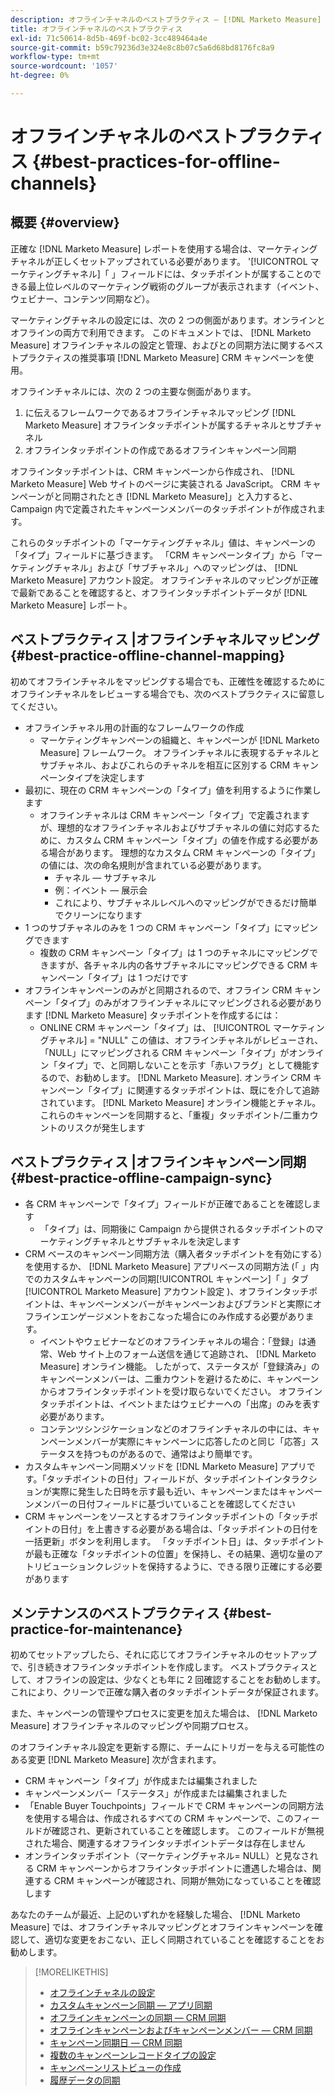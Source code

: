```yaml
---
description: オフラインチャネルのベストプラクティス — [!DNL Marketo Measure]  — 製品ドキュメント
title: オフラインチャネルのベストプラクティス
exl-id: 71c50614-8d5b-469f-bc02-3cc489464a4e
source-git-commit: b59c79236d3e324e8c8b07c5a6d68bd8176fc8a9
workflow-type: tm+mt
source-wordcount: '1057'
ht-degree: 0%

---
```


# オフラインチャネルのベストプラクティス {#best-practices-for-offline-channels}

## 概要 {#overview}

正確な [!DNL Marketo Measure] レポートを使用する場合は、マーケティングチャネルが正しくセットアップされている必要があります。 &#39;[!UICONTROL マーケティングチャネル]「 」フィールドには、タッチポイントが属することのできる最上位レベルのマーケティング戦術のグループが表示されます（イベント、ウェビナー、コンテンツ同期など）。

マーケティングチャネルの設定には、次の 2 つの側面があります。オンラインとオフラインの両方で利用できます。 このドキュメントでは、 [!DNL Marketo Measure] オフラインチャネルの設定と管理、およびとの同期方法に関するベストプラクティスの推奨事項 [!DNL Marketo Measure] CRM キャンペーンを使用。

オフラインチャネルには、次の 2 つの主要な側面があります。

1. に伝えるフレームワークであるオフラインチャネルマッピング [!DNL Marketo Measure] オフラインタッチポイントが属するチャネルとサブチャネル
1. オフラインタッチポイントの作成であるオフラインキャンペーン同期

オフラインタッチポイントは、CRM キャンペーンから作成され、 [!DNL Marketo Measure] Web サイトのページに実装される JavaScript。 CRM キャンペーンがと同期されたとき [!DNL Marketo Measure]」と入力すると、Campaign 内で定義されたキャンペーンメンバーのタッチポイントが作成されます。

これらのタッチポイントの「マーケティングチャネル」値は、キャンペーンの「タイプ」フィールドに基づきます。 「CRM キャンペーンタイプ」から「マーケティングチャネル」および「サブチャネル」へのマッピングは、 [!DNL Marketo Measure] アカウント設定。 オフラインチャネルのマッピングが正確で最新であることを確認すると、オフラインタッチポイントデータが [!DNL Marketo Measure] レポート。

## ベストプラクティス |オフラインチャネルマッピング {#best-practice-offline-channel-mapping}

初めてオフラインチャネルをマッピングする場合でも、正確性を確認するためにオフラインチャネルをレビューする場合でも、次のベストプラクティスに留意してください。

* オフラインチャネル用の計画的なフレームワークの作成
   * マーケティングキャンペーンの組織と、キャンペーンが [!DNL Marketo Measure] フレームワーク。 オフラインチャネルに表現するチャネルとサブチャネル、およびこれらのチャネルを相互に区別する CRM キャンペーンタイプを決定します
* 最初に、現在の CRM キャンペーンの「タイプ」値を利用するように作業します
   * オフラインチャネルは CRM キャンペーン「タイプ」で定義されますが、理想的なオフラインチャネルおよびサブチャネルの値に対応するために、カスタム CRM キャンペーン「タイプ」の値を作成する必要がある場合があります。 理想的なカスタム CRM キャンペーンの「タイプ」の値には、次の命名規則が含まれている必要があります。
      * チャネル — サブチャネル
      * 例：イベント — 展示会
      * これにより、サブチャネルレベルへのマッピングができるだけ簡単でクリーンになります
* 1 つのサブチャネルのみを 1 つの CRM キャンペーン「タイプ」にマッピングできます
   * 複数の CRM キャンペーン「タイプ」は 1 つのチャネルにマッピングできますが、各チャネル内の各サブチャネルにマッピングできる CRM キャンペーン「タイプ」は 1 つだけです
* オフラインキャンペーンのみがと同期されるので、オフライン CRM キャンペーン「タイプ」のみがオフラインチャネルにマッピングされる必要があります [!DNL Marketo Measure] タッチポイントを作成するには：
   * ONLINE CRM キャンペーン「タイプ」は、 [!UICONTROL マーケティングチャネル] = &quot;NULL&quot; この値は、オフラインチャネルがレビューされ、「NULL」にマッピングされる CRM キャンペーン「タイプ」がオンライン「タイプ」で、と同期しないことを示す「赤いフラグ」として機能するので、お勧めします。 [!DNL Marketo Measure]. オンライン CRM キャンペーン「タイプ」に関連するタッチポイントは、既にを介して追跡されています。 [!DNL Marketo Measure] オンライン機能とチャネル。 これらのキャンペーンを同期すると、「重複」タッチポイント/二重カウントのリスクが発生します

## ベストプラクティス |オフラインキャンペーン同期 {#best-practice-offline-campaign-sync}

* 各 CRM キャンペーンで「タイプ」フィールドが正確であることを確認します
   * 「タイプ」は、同期後に Campaign から提供されるタッチポイントのマーケティングチャネルとサブチャネルを決定します
* CRM ベースのキャンペーン同期方法（購入者タッチポイントを有効にする）を使用するか、 [!DNL Marketo Measure] アプリベースの同期方法 (「 」内でのカスタムキャンペーンの同期[!UICONTROL キャンペーン]「 」タブ [!UICONTROL Marketo Measure] アカウント設定 )、オフラインタッチポイントは、キャンペーンメンバーがキャンペーンおよびブランドと実際にオフラインエンゲージメントをおこなった場合にのみ作成する必要があります。
   * イベントやウェビナーなどのオフラインチャネルの場合：「登録」は通常、Web サイト上のフォーム送信を通じて追跡され、 [!DNL Marketo Measure] オンライン機能。 したがって、ステータスが「登録済み」のキャンペーンメンバーは、二重カウントを避けるために、キャンペーンからオフラインタッチポイントを受け取らないでください。 オフラインタッチポイントは、イベントまたはウェビナーへの「出席」のみを表す必要があります。
   * コンテンツシンジケーションなどのオフラインチャネルの中には、キャンペーンメンバーが実際にキャンペーンに応答したのと同じ「応答」ステータスを持つものがあるので、通常はより簡単です。
* カスタムキャンペーン同期メソッドを [!DNL Marketo Measure] アプリです。「タッチポイントの日付」フィールドが、タッチポイントインタラクションが実際に発生した日時を示す最も近い、キャンペーンまたはキャンペーンメンバーの日付フィールドに基づいていることを確認してください
* CRM キャンペーンをソースとするオフラインタッチポイントの「タッチポイントの日付」を上書きする必要がある場合は、「タッチポイントの日付を一括更新」ボタンを利用します。 「タッチポイント日」は、タッチポイントが最も正確な「タッチポイントの位置」を保持し、その結果、適切な量のアトリビューションクレジットを保持するように、できる限り正確にする必要があります

## メンテナンスのベストプラクティス {#best-practice-for-maintenance}

初めてセットアップしたら、それに応じてオフラインチャネルのセットアップで、引き続きオフラインタッチポイントを作成します。 ベストプラクティスとして、オフラインの設定は、少なくとも年に 2 回確認することをお勧めします。 これにより、クリーンで正確な購入者のタッチポイントデータが保証されます。

また、キャンペーンの管理やプロセスに変更を加えた場合は、 [!DNL Marketo Measure] オフラインチャネルのマッピングや同期プロセス。

のオフラインチャネル設定を更新する際に、チームにトリガーを与える可能性のある変更 [!DNL Marketo Measure] 次が含まれます。

* CRM キャンペーン「タイプ」が作成または編集されました
* キャンペーンメンバー「ステータス」が作成または編集されました
* 「Enable Buyer Touchpoints」フィールドで CRM キャンペーンの同期方法を使用する場合は、作成されるすべての CRM キャンペーンで、このフィールドが確認され、更新されていることを確認します。 このフィールドが無視された場合、関連するオフラインタッチポイントデータは存在しません
* オンラインタッチポイント（マーケティングチャネル= NULL）と見なされる CRM キャンペーンからオフラインタッチポイントに遭遇した場合は、関連する CRM キャンペーンが確認され、同期が無効になっていることを確認します

あなたのチームが最近、上記のいずれかを経験した場合、 [!DNL Marketo Measure] では、オフラインチャネルマッピングとオフラインキャンペーンを確認して、適切な変更をおこない、正しく同期されていることを確認することをお勧めします。

>[!MORELIKETHIS]
>
>* [オフラインチャネルの設定](/help/channel-tracking-and-setup/offline-channels/offline-custom-channel-setup.md)
>* [カスタムキャンペーン同期 — アプリ同期](/help/channel-tracking-and-setup/offline-channels/custom-campaign-sync.md)
>* [オフラインキャンペーンの同期 — CRM 同期](/help/channel-tracking-and-setup/offline-channels/syncing-offline-campaigns.md)
>* [オフラインキャンペーンおよびキャンペーンメンバー — CRM 同期](/help/channel-tracking-and-setup/offline-channels/campaigns-and-campaign-members.md)
>* [キャンペーン同期日 — CRM 同期](/help/channel-tracking-and-setup/offline-channels/campaign-sync-dates.md)
>* [複数のキャンペーンレコードタイプの設定](/help/channel-tracking-and-setup/offline-channels/configurations-for-multiple-campaign-record-types.md)
>* [キャンペーンリストビューの作成](/help/channel-tracking-and-setup/offline-channels/creating-a-campaign-list-view-for-salesforce-campaigns.md)
>* [履歴データの同期](/help/channel-tracking-and-setup/offline-channels/syncing-historical-data.md)

